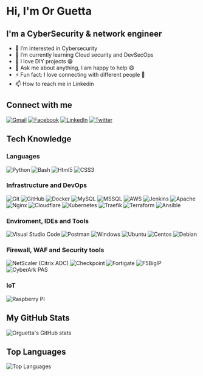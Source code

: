 # Hi, I'm Or Guetta

## I'm a CyberSecurity & network engineer

- 👀 I’m interested in Cybersecurity
- 🌱 I’m currently learning Cloud security and DevSecOps
-  🤖 I love DIY projects 😁
-  💬 Ask me about anything, I am happy to help 😄
-  ⚡ Fun fact: I love connecting with different people 🙌
- 📫 How to reach me in Linkedin

## Connect with me
[![Gmail](https://img.shields.io/badge/-Gmail-D14836?style=flat&logo=gmail&logoColor=white)](mailto:or@guetta.tech)
[![Facebook](https://img.shields.io/badge/-Facebook-1877F2?style=flat&logo=facebook&logoColor=white)](https://www.facebook.com/or1guetta)
[![LinkedIn](https://img.shields.io/badge/-LinkedIn-0077B5?style=flat&logo=linkedin&logoColor=white)](https://www.linkedin.com/in/orguetta/)
[![Twitter](https://img.shields.io/badge/-Twitter-1DA1F2?style=flat&logo=twitter&logoColor=white)](https://twitter.com/Guetta_or)

## Tech Knowledge

### Languages
  ![Python](https://img.shields.io/badge/-Python-333333?style=flat&logo=python)
  ![Bash](https://img.shields.io/badge/-Bash-333333?style=flat&logo=gnu-bash)
  ![Html5](https://img.shields.io/badge/-Html5-333333?style=flat&logo=html5)
  ![CSS3](https://img.shields.io/badge/-CSS3-333333?style=flat&logo=css3)
  
### Infrastructure and DevOps
  ![Git](https://img.shields.io/badge/-Git-333333?style=flat&logo=git)
  ![GitHub](https://img.shields.io/badge/-GitHub-333333?style=flat&logo=github)
  ![Docker](https://img.shields.io/badge/-Docker-333333?style=flat&logo=docker)
  ![MySQL](https://img.shields.io/badge/-MySQL-333333?style=flat&logo=mysql)
  ![MSSQL](https://img.shields.io/badge/-MSSQL-333333?style=flat&logo=microsoft-sql-server)
  ![AWS](https://img.shields.io/badge/-AWS-333333?style=flat&logo=amazon-aws&logoColor=F90)
  ![Jenkins](https://img.shields.io/badge/-Jenkins-333333?style=flat&logo=jenkins)
  ![Apache](https://img.shields.io/badge/-Apache-333333?style=flat&logo=apache)
  ![Nginx](https://img.shields.io/badge/-Nginx-333333?style=flat&logo=nginx)
  ![Cloudflare](https://img.shields.io/badge/-Cloudflare-333333?style=flat&logo=Cloudflare)
  ![Kubernetes](https://img.shields.io/badge/-Kubernetes-333333?style=flat&logo=Kubernetes)
  ![Traefik](https://img.shields.io/badge/-Traefik-333333?style=flat&logo=traefikproxy)
  ![Terraform](https://img.shields.io/badge/-Terraform-333333?style=flat&logo=terraform)
  ![Ansible](https://img.shields.io/badge/-Ansible-333333?style=flat&logo=ansible)

### Enviroment, IDEs and Tools
  ![Visual Studio Code](https://img.shields.io/badge/-Visual%20Studio%20Code-333333?style=flat&logo=visual-studio-code&logoColor=007ACC)
  ![Postman](https://img.shields.io/badge/-Postman-333333?style=flat&logo=postman)
  ![Windows](https://img.shields.io/badge/-Windows%2010-333333?style=flat&logo=windows)
  ![Ubuntu](https://img.shields.io/badge/-Ubuntu-333333?style=flat&logo=ubuntu)
  ![Centos](https://img.shields.io/badge/-Centos-333333?style=flat&logo=centos)
  ![Debian](https://img.shields.io/badge/-Debian-333333?style=flat&logo=debian)

### Firewall, WAF and Security tools
  ![NetScaler (Citrix ADC)](https://img.shields.io/badge/-NetScaler-333333?style=flat&)
  ![Checkpoint](https://img.shields.io/badge/-Checkpoint-333333?style=flat&)
  ![Fortigate](https://img.shields.io/badge/-Fortigate-333333?style=flat&)
  ![F5BigIP](https://img.shields.io/badge/-F5%20Big%20IP-333333?style=flat&)
  ![CyberArk PAS](https://img.shields.io/badge/-CyberArk%20PAS-333333?style=flat&)

### IoT
  ![Raspberry PI](https://img.shields.io/badge/-Raspberry%20Pi-333333?style=flat&logo=Raspberry%20Pi)

  ## My GitHub Stats

![Orguetta's GitHub stats](https://github-readme-stats.vercel.app/api?username=orguetta&show_icons=true&theme=radical)

## Top Languages

![Top Languages](https://github-readme-stats.vercel.app/api/top-langs/?username=orguetta&layout=compact&theme=radical)


<!---
orguetta/orguetta is a ✨ special ✨ repository because its `README.md` (this file) appears on your GitHub profile.
You can click the Preview link to take a look at your changes.
--->
